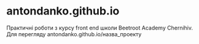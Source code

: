 # antondanko.github.io

Практичні роботи з курсу front end школи Beetroot Academy Chernihiv.
Для перегляду antondanko.github.io/назва_проекту
